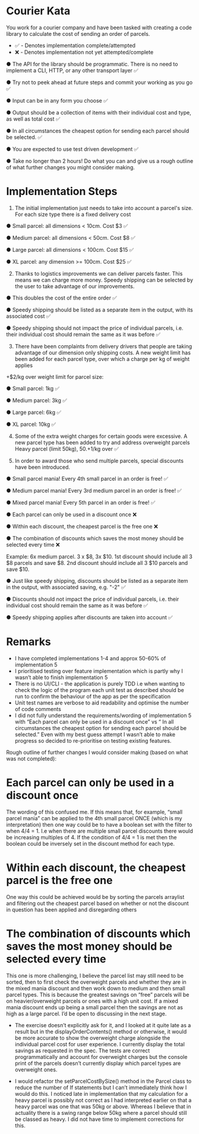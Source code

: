 # Courier Kata

You work for a courier company and have been tasked with creating a code library to
calculate the cost of sending an order of parcels.

- ✅ - Denotes implementation complete/attempted
- ❌ - Denotes implementation not yet attempted/complete


● The API for the library should be programmatic. There is no need to implement a CLI,
HTTP, or any other transport layer ✅ 

● Try not to peek ahead at future steps and commit your working as you go ✅

● Input can be in any form you choose ✅

● Output should be a collection of items with their individual cost and type, as well as
total cost ✅

● In all circumstances the cheapest option for sending each parcel should be selected. ✅

● You are expected to use test driven development ✅

● Take no longer than 2 hours! Do what you can and give us a rough outline of what
further changes you might consider making.

# Implementation Steps

1) The initial implementation just needs to take into account a parcel's size. For each size
type there is a fixed delivery cost

● Small parcel: all dimensions < 10cm. Cost $3 ✅

● Medium parcel: all dimensions < 50cm. Cost $8 ✅

● Large parcel: all dimensions < 100cm. Cost $15 ✅

● XL parcel: any dimension >= 100cm. Cost $25 ✅

2) Thanks to logistics improvements we can deliver parcels faster. This means we can
charge more money. Speedy shipping can be selected by the user to take advantage of our
improvements.

● This doubles the cost of the entire order ✅

● Speedy shipping should be listed as a separate item in the output, with its associated
cost ✅

● Speedy shipping should not impact the price of individual parcels, i.e. their individual
cost should remain the same as it was before ✅

3) There have been complaints from delivery drivers that people are taking advantage of our
dimension only shipping costs. A new weight limit has been added for each parcel type, over
which a charge per kg of weight applies

+$2/kg over weight limit for parcel size:

● Small parcel: 1kg ✅

● Medium parcel: 3kg ✅

● Large parcel: 6kg ✅

● XL parcel: 10kg ✅

4) Some of the extra weight charges for certain goods were excessive. A new parcel type
has been added to try and address overweight parcels
Heavy parcel (limit 50kg), $50. +$1/kg over ✅

5) In order to award those who send multiple parcels, special discounts have been
introduced.

● Small parcel mania! Every 4th small parcel in an order is free! ✅

● Medium parcel mania! Every 3rd medium parcel in an order is free! ✅

● Mixed parcel mania! Every 5th parcel in an order is free! ✅ 

● Each parcel can only be used in a discount once ❌

● Within each discount, the cheapest parcel is the free one ❌

● The combination of discounts which saves the most money should be selected every
time ❌

Example:
6x medium parcel. 3 x $8, 3x $10. 1st discount should include all 3 $8 parcels and save $8.
2nd discount should include all 3 $10 parcels and save $10.

● Just like speedy shipping, discounts should be listed as a separate item in the output,
with associated saving, e.g. "-2" ✅ 

● Discounts should not impact the price of individual parcels, i.e. their individual cost
should remain the same as it was before ✅

● Speedy shipping applies after discounts are taken into account ✅

# Remarks

- I have completed implementations 1-4 and approx 50-60% of implementation 5
- I prioritised testing over feature implementation which is partly why I wasn’t able to finish implementation 5
- There is no UI/CLI - the application is purely TDD i.e when wanting to check the logic of the program each unit test as described should be run to confirm the behaviour of the app as per the specification
- Unit test names are verbose to aid readability and optimise the number of code comments 
- I did not fully understand the requirements/wording of implementation 5 with “Each parcel can only be used in a discount once” vs “ In all circumstances the cheapest option for sending each parcel should be selected.” Even with my best guess attempt I wasn’t able to make progress so decided to re-prioritise on testing existing features.

Rough outline of further changes I would consider making (based on what was not completed):

# Each parcel can only be used in a discount once
The wording of this confused me. If this means that, for example, “small parcel mania” can be applied to the 4th small parcel ONCE (which is my interpretation) then one way could be to have a boolean set with the filter to when 4/4 = 1. I.e when there are multiple small parcel discounts there would be increasing multiples of 4. If the condition of 4/4 = 1 is met then the boolean could be inversely set in the discount method for each type. 

# Within each discount, the cheapest parcel is the free one 
One way this could be achieved would be by sorting the parcels arraylist and filtering out the cheapest parcel based on whether or not the discount in question has been applied and disregarding others

# The combination of discounts which saves the most money should be selected every time

This one is more challenging, I believe the parcel list may still need to be sorted, then to first check the overweight parcels and whether they are in the mixed mania discount and then work down to medium and then small parcel types. This is because the greatest savings on “free” parcels will be on heavier/overweight parcels or ones with a high unit cost. If a mixed mania discount ends up being a small parcel then the savings are not as high as a large parcel. I’d be open to discussing in the next stage.

- The exercise doesn’t explicitly ask for it, and I looked at it quite late as a result but in the displayOrderContents() method or otherwise, it would be more accurate to show the overweight charge alongside the individual parcel cost for user experience. I currently display the total savings as requested in the spec. The tests are correct programmatically and account for overweight charges but the console print of the parcels doesn’t currently display which parcel types are overweight ones. 

- I would refactor the setParcelCostBySize() method in the Parcel class to reduce the number of If statements but I can’t immediately think how I would do this. I noticed late in implementation that my calculation for a heavy parcel is possibly not correct as I had interpreted earlier on that a heavy parcel was one that was 50kg or above. Whereas I believe that in actuality there is a swing range below 50kg where a parcel should still be classed as heavy. I did not have time to implement corrections for this.

